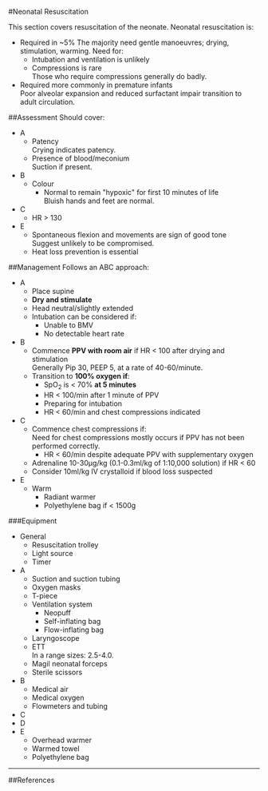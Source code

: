#Neonatal Resuscitation

This section covers resuscitation of the neonate. Neonatal resuscitation is:
* Required in ~5% 
The majority need gentle manoeuvres; drying, stimulation, warming. Need for:
	* Intubation and ventilation is unlikely
	* Compressions is rare  
	Those who require compressions generally do badly.
* Required more commonly in premature infants  
Poor alveolar expansion and reduced surfactant impair transition to adult circulation.


##Assessment
Should cover:
* A
	* Patency  
	Crying indicates patency.
	* Presence of blood/meconium  
	Suction if present.
* B
	* Colour  
		* Normal to remain "hypoxic" for first 10 minutes of life  
		Bluish hands and feet are normal.
* C
	* HR > 130
* E
	* Spontaneous flexion and movements are sign of good tone  
	Suggest unlikely to be compromised.
	* Heat loss prevention is essential


##Management
Follows an ABC approach:
* A
	* Place supine
	* **Dry and stimulate**
	* Head neutral/slightly extended
	* Intubation can be considered if:
		* Unable to BMV
		* No detectable heart rate
* B
	* Commence **PPV with room air** if HR < 100 after drying and stimulation  
	Generally Pip 30, PEEP 5, at a rate of 40-60/minute.
	* Transition to **100% oxygen if**:
		* SpO<sub>2</sub> is < 70% **at 5 minutes**
		* HR < 100/min after 1 minute of PPV
		* Preparing for intubation
		* HR < 60/min and chest compressions indicated
* C
	* Commence chest compressions if:  
	Need for chest compressions mostly occurs if PPV has not been performed correctly.
		* HR < 60/min despite adequate PPV with supplementary oxygen
	* Adrenaline 10-30µg/kg (0.1-0.3ml/kg of 1:10,000 solution) if HR < 60
	* Consider 10ml/kg IV crystalloid if blood loss suspected
* E
	* Warm
		* Radiant warmer
		* Polyethylene bag if < 1500g

###Equipment
* General
	* Resuscitation trolley
	* Light source
	* Timer
* A
	* Suction and suction tubing
	* Oxygen masks
	* T-piece
	* Ventilation system
		* Neopuff
		* Self-inflating bag
		* Flow-inflating bag
	* Laryngoscope
	* ETT  
	In a range sizes: 2.5-4.0.
	* Magil neonatal forceps
	* Sterile scissors
* B
	* Medical air
	* Medical oxygen
	* Flowmeters and tubing
* C
* D
* E
	* Overhead warmer
	* Warmed towel
	* Polyethylene bag  

---
##References